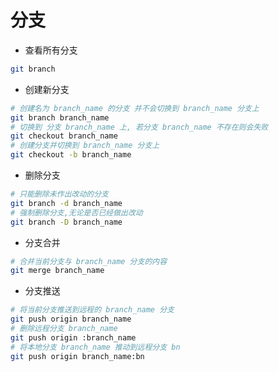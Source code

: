 # 分支

* 查看所有分支

```bash
git branch
```

* 创建新分支

```bash
# 创建名为 branch_name 的分支 并不会切换到 branch_name 分支上
git branch branch_name
# 切换到 分支 branch_name 上, 若分支 branch_name 不存在则会失败
git checkout branch_name
# 创建分支并切换到 branch_name 分支上
git checkout -b branch_name
```

* 删除分支

```bash
# 只能删除未作出改动的分支
git branch -d branch_name
# 强制删除分支,无论是否已经做出改动
git branch -D branch_name
```

* 分支合并

```bash
# 合并当前分支与 branch_name 分支的内容
git merge branch_name
```

* 分支推送

```bash
# 将当前分支推送到远程的 branch_name 分支
git push origin branch_name
# 删除远程分支 branch_name
git push origin :branch_name
# 将本地分支 branch_name 推动到远程分支 bn
git push origin branch_name:bn
```
